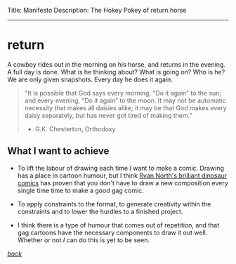 Title: Manifesto
Description: The Hokey Pokey of return.horse

---

# return

A cowboy rides out in the morning on his horse, and returns in the evening. A full day is done. What is he thinking about? What is going on? Who is he? We are only given snapshots. Every day he does it again.

> "It is possible that God says every morning, “Do it again” to the sun; and every evening, “Do it again” to the moon. It may not be automatic necessity that makes all daisies alike; it may be that God makes every daisy separately, but has never got tired of making them."  
> - G.K. Chesterton, Orthodoxy

## What I want to achieve

- To lift the labour of drawing each time I want to make a comic. Drawing has a place in cartoon humour, but I think [Ryan North's brilliant dinosaur comics](https://www.quantz.com/) has proven that you don't have to draw a new composition every single time time to make a good gag comic.

- To apply constraints to the format, to generate creativity within the constraints and to lower the hurdles to a finished project.

- I think there is a type of humour that comes out of repetition, and that gag cartoons have the necessary components to draw it out well. Whether or not *I* can do this is yet to be seen.

*[back](/)*